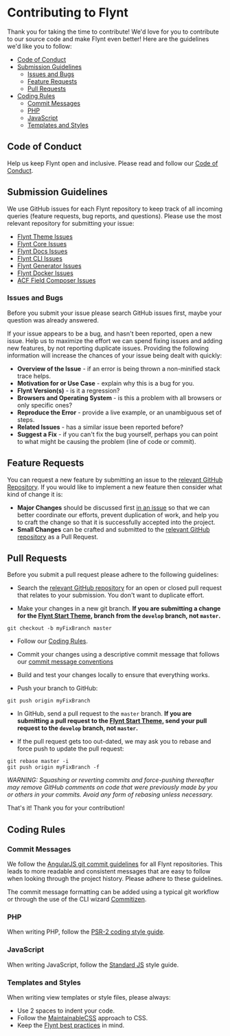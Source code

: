 # Contributing to Flynt

Thank you for taking the time to contribute! We'd love for you to contribute to our source code and make Flynt even better! Here are the guidelines we'd like you to follow:

- [Code of Conduct](#code-of-conduct)
- [Submission Guidelines](#submission-guidelines)
    - [Issues and Bugs](#issues-and-bugs)
    - [Feature Requests](#feature-requests)
    - [Pull Requests](#pull-requests)
- [Coding Rules](#coding-rules)
    - [Commit Messages](#commit-messages)
    - [PHP](#php)
    - [JavaScript](#javascript)
    - [Templates and Styles](#templates-and-styles)

## Code of Conduct
Help us keep Flynt open and inclusive. Please read and follow our [Code of Conduct](https://github.com/flyntwp/guidelines/blog/master/CODE_OF_CONDUCT.md).

## Submission Guidelines
We use GitHub issues for each Flynt repository to keep track of all incoming queries (feature requests, bug reports, and questions). Please use the most relevant repository for submitting your issue:

- [Flynt Theme Issues](https://github.com/flyntwp/flynt-starter-theme/issues)
- [Flynt Core Issues](https://github.com/flyntwp/flynt-core/issues)
- [Flynt Docs Issues](https://github.com/flyntwp/flynt-docs/issues)
- [Flynt CLI Issues](https://github.com/flyntwp/flynt-cli/issues)
- [Flynt Generator Issues](https://github.com/flyntwp/generator-flynt/issues)
- [Flynt Docker Issues](https://github.com/flyntwp/docker-flynt-build/issues)
- [ACF Field Composer Issues](https://github.com/flyntwp/acf-field-group-composer/issues)

### Issues and Bugs
Before you submit your issue please search GitHub issues first, maybe your question was already answered.

If your issue appears to be a bug, and hasn't been reported, open a new issue. Help us to maximize the effort we can spend fixing issues and adding new features, by not reporting duplicate issues. Providing the following information will increase the chances of your issue being dealt with quickly:

- **Overview of the Issue** - if an error is being thrown a non-minified stack trace helps.
- **Motivation for or Use Case** - explain why this is a bug for you.
- **Flynt Version(s)** - is it a regression?
- **Browsers and Operating System** - is this a problem with all browsers or only specific ones?
- **Reproduce the Error** - provide a live example, or an unambiguous set of steps.
- **Related Issues** - has a similar issue been reported before?
- **Suggest a Fix** - if you can't fix the bug yourself, perhaps you can point to what might be causing the problem (line of code or commit).

## Feature Requests
You can request a new feature by submitting an issue to the [relevant GitHub Repository](#submission-guidelines). If you would like to implement a new feature then consider what kind of change it is:

- **Major Changes** should be discussed first [in an issue](#issues-and-bugs) so that we can better coordinate our efforts, prevent duplication of work, and help you to craft the change so that it is successfully accepted into the project.
- **Small Changes** can be crafted and submitted to the [relevant GitHub repository](#submission-guidelines) as a Pull Request.


## Pull Requests
Before you submit a pull request please adhere to the following guidelines:

- Search the [relevant GitHub repository](#submission-guidelines) for an open or closed pull request that relates to your submission. You don't want to duplicate effort.

- Make your changes in a new git branch. **If you are submitting a change for the [Flynt Start Theme](https://github.com/flyntwp/flynt-starter-theme), branch from the `develop` branch, not `master`.**

```
git checkout -b myFixBranch master
```

- Follow our [Coding Rules](#coding-rules).

- Commit your changes using a descriptive commit message that follows our [commit message conventions](#commit-messages)

- Build and test your changes locally to ensure that everything works.

- Push your branch to GitHub:

```
git push origin myFixBranch
```

- In GitHub, send a pull request to the `master` branch. **If you are submitting a pull request to the [Flynt Start Theme](https://github.com/flyntwp/flynt-starter-theme), send your pull request to the `develop` branch, not `master`.**

- If the pull request gets too out-dated, we may ask you to rebase and force push to update the pull request:

```
git rebase master -i
git push origin myFixBranch -f
```

_WARNING: Squashing or reverting commits and force-pushing thereafter may remove GitHub comments on code that were previously made by you or others in your commits. Avoid any form of rebasing unless necessary._

That's it! Thank you for your contribution!

## Coding Rules
### Commit Messages

We follow the [AngularJS git commit guidelines](https://github.com/angular/angular.js/blob/master/CONTRIBUTING.md#-git-commit-guidelines) for all Flynt repositories. This leads to more readable and consistent messages that are easy to follow when looking through the project history. Please adhere to these guidelines.

The commit message formatting can be added using a typical git workflow or through the use of the CLI wizard [Commitizen](https://github.com/commitizen/cz-cli).

### PHP
When writing PHP, follow the [PSR-2 coding style guide](http://www.php-fig.org/psr/psr-2/#overview).

### JavaScript
When writing JavaScript, follow the [Standard JS](https://standardjs.com/#the-rules) style guide.

### Templates and Styles
When writing view templates or style files, please always:

- Use 2 spaces to indent your code.
- Follow the [MaintainableCSS](https://maintainablecss.com/) approach to CSS.
- Keep the [Flynt best practices](https://docs.flyntwp.com/guide/best-practices) in mind.
